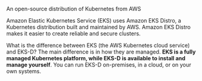 An open-source distribution of Kubernetes from AWS

Amazon Elastic Kubernetes Service (EKS) uses Amazon EKS Distro, a Kubernetes distribution built and maintained by AWS. Amazon EKS Distro makes it easier to create reliable and secure clusters.

What is the difference between EKS (the AWS Kubernetes cloud service) and EKS-D? The main difference is in how they are managed. **EKS is a fully managed Kubernetes platform, while EKS-D is available to install and manage yourself**. You can run EKS-D on-premises, in a cloud, or on your own systems.
